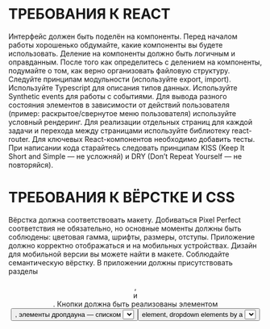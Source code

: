 # ТРЕБОВАНИЯ К REACT
Интерфейс должен быть поделён на компоненты. Перед началом работы хорошенько обдумайте, какие компоненты вы будете использовать. Деление на компоненты должно быть логичным и оправданным.
После того как определитесь с делением на компоненты, подумайте о том, как верно организовать файловую структуру.
Следуйте принципам модульности (используйте export, import).
Используйте Typescript для описания типов данных.
Используйте Synthetic events для работы с событиями.
Для вывода разного состояния элементов в зависимости от действий пользователя (пример: раскрытое/свернутое меню пользователя) используйте условный рендеринг.
Для реализации отдельных страниц для каждой задачи и перехода между страницами используйте библиотеку react-router.
Для ключевых React-компонентов необходимо добавить тесты.
При написании кода старайтесь следовать принципам KISS (Keep It Short and Simple — не усложняй) и DRY (Don’t Repeat Yourself — не повторяйся).

# ТРЕБОВАНИЯ К ВЁРСТКЕ И CSS
Вёрстка должна соответствовать макету. Добиваться Pixel Perfect соответствия не обязательно, но основные моменты должны быть соблюдены: цветовая гамма, шрифты, размеры, отступы.
Приложение должно корректно отображаться и на мобильных устройствах. Дизайн для мобильной версии вы можете найти в макете.
Соблюдайте семантическую вёрстку. В приложении должны присутствовать разделы <header>, <main> и <footer>. Кнопки должна быть реализованы элементом <button>, элементы дропдауна — списком <select> и так далее.
При наведении курсора на любые кликабельные элементы должен появляться cursor: pointer.
Учитывайте состояния кнопки + Add card — активная и неактивная.
Если кнопка активна, её внешний вид должен соответствовать макету. При наведении она должна подсвечиваться (менять цвет), а курсор должен меняться на pointer.
Если кнопка неактивна (назначен атрибут disabled), её цвет должен отличаться от активного состояния, кнопка не должна реагировать на наведение курсора (цвет остаётся таким же, не появляется курсор pointer).
Можете использовать любой вариант подключения стилей на ваше усмотрение: общий файл стилей проекта, CSS-модули или специальные React-библиотеки для стилизации компонентов (например, Styled Components).
Использовать селекторы по тегу и id для задания стилей нельзя. Используйте классы.

# REQUIREMENTS FOR REACT
The interface must be divided into components. Before you start, think carefully about which components you will use. The division into components should be logical and justified.
After you decide on the division into components, think about how to properly organize the file structure.
Follow the principles of modularity (use export, import).
Use Typescript to describe data types.
Use Synthetic events to work with events.
To display a different state of elements depending on user actions (example: expanded / collapsed user menu), use conditional rendering.
To implement separate pages for each task and navigate between pages, use the react-router library.
For key React components, you need to add tests.
When writing code, try to follow the principles of KISS (Keep It Short and Simple - do not complicate) and DRY (Don't Repeat Yourself - do not repeat yourself).

# LAYOUT AND CSS REQUIREMENTS
The layout must match the layout. Achieving Pixel Perfect compliance is not necessary, but the main points must be observed: colors, fonts, sizes, indents.
The application should also display correctly on mobile devices. You can find the design for the mobile version in the layout.
Follow semantic layout. The application must have <header>, <main>, and <footer> sections. Buttons should be implemented by a <button> element, dropdown elements by a <select> list, and so on.
When hovering over any clickable elements, cursor: pointer should appear.
Consider the states of the + Add card button - active and inactive.
If the button is active, its appearance should match the layout. When you hover, it should be highlighted (change color), and the cursor should change to pointer.
If the button is inactive (the disabled attribute is assigned), its color should be different from the active state, the button should not respond to hover (the color remains the same, the pointer cursor does not appear).
You can use any style connection option of your choice: a common project style file, CSS modules, or special React libraries for styling components (for example, Styled Components).
You can't use tag and id selectors to set styles. Use classes.
